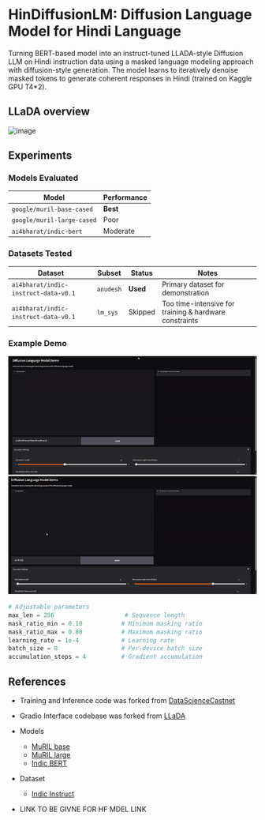 # HinDiffusionLM: Diffusion Language Model for Hindi Language

Turning BERT-based model into an instruct-tuned LLADA-style Diffusion LLM on Hindi instruction data using a masked language modeling approach with diffusion-style generation. The model learns to iteratively denoise masked tokens to generate coherent responses in Hindi (trained on Kaggle GPU T4*2).

## LLaDA overview

<img width="1583" height="651" alt="image" src="https://github.com/user-attachments/assets/a37a719f-454a-4282-9841-6048fbdd6382" />


## Experiments

### Models Evaluated

| Model | Performance | 
|-------|-------------|
| `google/muril-base-cased` | **Best** |
| `google/muril-large-cased` | Poor |
| `ai4bharat/indic-bert` | Moderate |

### Datasets Tested

| Dataset | Subset | Status | Notes |
|---------|--------|--------|-------|
| `ai4bharat/indic-instruct-data-v0.1` | `anudesh` | **Used** | Primary dataset for demonstration |
| `ai4bharat/indic-instruct-data-v0.1` | `lm_sys` | Skipped | Too time-intensive for training & hardware constraints|


### Example Demo

<p align="center">
  <img src="/outputs/3.gif" />
  <img src="/outputs/1.gif" />
<!--   <img src="/outputs/2.gif" /> -->
</p>


```python
# Adjustable parameters
max_len = 256                    # Sequence length
mask_ratio_min = 0.10           # Minimum masking ratio
mask_ratio_max = 0.80           # Maximum masking ratio
learning_rate = 1e-4            # Learning rate
batch_size = 8                  # Per-device batch size
accumulation_steps = 4          # Gradient accumulation
```


## References

- Training and Inference code was forked from [DataScienceCastnet](https://www.youtube.com/watch?v=Ds_cTclxV2o)
- Gradio Interface codebase was forked from [LLaDA](https://github.com/ML-GSAI/LLaDA/blob/main/app.py)
- Models
  - [MuRIL base](https://huggingface.co/google/muril-base-cased)
  - [MuRIL large](https://huggingface.co/google/muril-large-cased)
  - [Indic BERT](https://huggingface.co/ai4bharat/indic-bert)
- Dataset
  - [Indic Instruct](https://huggingface.co/datasets/ai4bharat/indic-instruct-data-v0.1)
 
- LINK TO BE GIVNE FOR HF MDEL LINK
